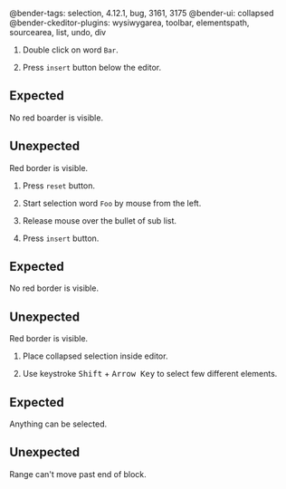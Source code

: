 @bender-tags: selection, 4.12.1, bug, 3161, 3175
@bender-ui: collapsed
@bender-ckeditor-plugins: wysiwygarea, toolbar, elementspath, sourcearea, list, undo, div

1. Double click on word `Bar`.

1. Press `insert` button below the editor.

  ## Expected

  No red boarder is visible.

  ## Unexpected

  Red border is visible.

1. Press `reset` button.

1. Start selection word `Foo` by mouse from the left.

1. Release mouse over the bullet of sub list.

1. Press `insert` button.

  ## Expected

  No red border is visible.

  ## Unexpected

  Red border is visible.

1. Place collapsed selection inside editor.

1. Use keystroke <kbd>Shift</kbd> + <kbd>Arrow Key</kbd> to select few different elements.

## Expected

Anything can be selected.

## Unexpected

Range can't move past end of block.
